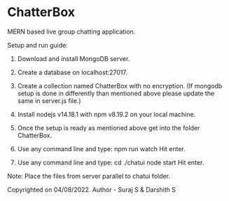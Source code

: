 # ChatterBox
MERN based live group chatting application.

Setup and run guide:

1. Download and install MongoDB server.
2. Create a database on localhost:27017.
3. Create a collection named ChatterBox with no encryption.
	(If mongodb setup is done in differently than mentioned above please update the same in server.js file.)

4. Install nodejs v14.18.1 with npm v8.19.2 on your local machine.
5. Once the setup is ready as mentioned above get into the folder ChatterBox.
6. Use any command line and type:
		npm run watch
	Hit enter. 
7. Use any command line and type:
		cd ./chatui
		node start
	Hit enter.

Note: Place the files from server parallel to chatui folder.

Copyrighted on 04/08/2022. Author - Suraj S & Darshith S
